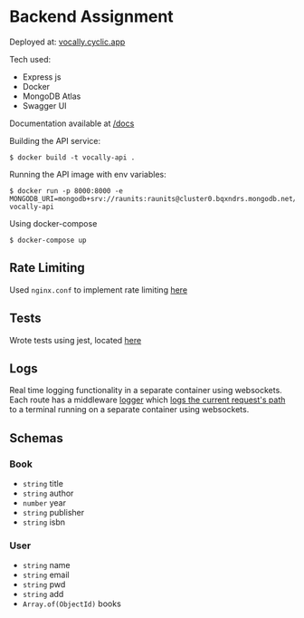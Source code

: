 # Backend Assignment  
Deployed at: [vocally.cyclic.app](https://vocally.cyclic.app/)  

Tech used:
- Express js
- Docker
- MongoDB Atlas
- Swagger UI

Documentation available at [/docs](https://vocally.cyclic.app/docs)

Building the API service:
```
$ docker build -t vocally-api .
```

Running the API image with env variables:
```
$ docker run -p 8000:8000 -e MONGODB_URI=mongodb+srv://raunits:raunits@cluster0.bqxndrs.mongodb.net/books vocally-api
```

Using docker-compose
```
$ docker-compose up
```

## Rate Limiting  
Used `nginx.conf` to implement rate limiting [here](https://github.com/r0nz-29/vocally/blob/1b25259c6e5a7b51d47da43c12df09874efd312a/nginx/nginx.conf#L15)

## Tests  
Wrote tests using jest, located [here](https://github.com/r0nz-29/vocally/blob/master/api/tests/book.js)

## Logs
Real time logging functionality in a separate container using websockets. Each route has a middleware [logger](https://github.com/r0nz-29/vocally/blob/master/api/middleware/logger.js) which [logs the current request's path](https://github.com/r0nz-29/vocally/blob/master/api/routes/book.js#L7-L15) to a terminal running on a separate container using websockets.  

## Schemas  
### Book  
- `string` title
- `string` author 
- `number` year 
- `string` publisher 
- `string` isbn 


### User  
- `string` name
- `string` email 
- `string` pwd 
- `string` add 
- `Array.of(ObjectId)` books 
